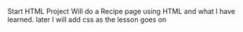 Start HTML Project
Will do a Recipe page using HTML and what I have learned. later I will add css as the lesson goes on
